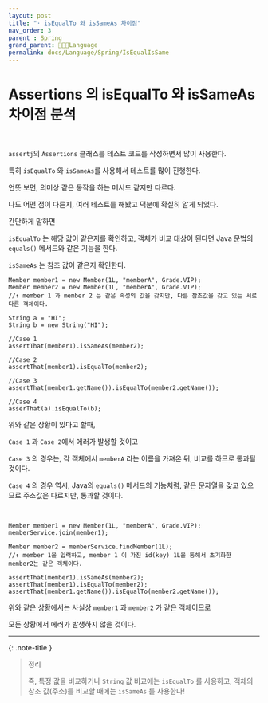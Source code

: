 ```yaml
---
layout: post
title: "· isEqualTo 와 isSameAs 차이점"
nav_order: 3
parent : Spring
grand_parent: 👩🏻‍💻Language
permalink: docs/Language/Spring/IsEqualIsSame
---
```


# Assertions 의 isEqualTo 와 isSameAs 차이점 분석

<br>

`assertj`의 `Assertions` 클래스를 테스트 코드를 작성하면서 많이 사용한다.



특히 `isEqualTo` 와 `isSameAs`를 사용해서 테스트를 많이 진행한다.



언뜻 보면, 의미상 같은 동작을 하는 메서드 같지만 다르다.



나도 어떤 점이 다른지, 여러 테스트를 해봤고 덕분에 확실히 알게 되었다.







간단하게 말하면



`isEqualTo` 는 해당 값이 같은지를 확인하고, 객체가 비교 대상이 된다면 Java 문법의 `equals()` 메서드와 같은 기능을 한다.



`isSameAs` 는 참조 값이 같은지 확인한다.



```
Member member1 = new Member(1L, "memberA", Grade.VIP);
Member member2 = new Member(1L, "memberA", Grade.VIP);
//↑ member 1 과 member 2 는 같은 속성의 값을 갖지만, 다른 참조값을 갖고 있는 서로 다른 객체이다.
        
String a = "HI";
String b = new String("HI");
        
//Case 1
assertThat(member1).isSameAs(member2);
        
//Case 2
assertThat(member1).isEqualTo(member2);
        
//Case 3
assertThat(member1.getName()).isEqualTo(member2.getName());
        
//Case 4
asserThat(a).isEqualTo(b);
```



위와 같은 상황이 있다고 할때,



`Case 1` 과 `Case 2`에서 에러가 발생할 것이고



`Case 3` 의 경우는, 각 객체에서 `memberA` 라는 이름을 가져온 뒤, 비교를 하므로 통과될 것이다.



`Case 4` 의 경우 역시, Java의 `equals()` 메서드의 기능처럼, 같은 문자열을 갖고 있으므로 주소값은 다르지만, 통과할 것이다.

<br>

```
Member member1 = new Member(1L, "memberA", Grade.VIP);
memberService.join(member1);
        
Member member2 = memberService.findMember(1L);
//↑ member 1을 입력하고, member 1 이 가진 id(key) 1L을 통해서 초기화한 member2는 같은 객체이다.
        
assertThat(member1).isSameAs(member2);
assertThat(member1).isEqualTo(member2);
assertThat(member1.getName()).isEqualTo(member2.getName());
```



위와 같은 상황에서는 사실상 `member1` 과 `member2` 가 같은 객체이므로



모든 상황에서 에러가 발생하지 않을 것이다.





------

{: .note-title }
> 정리
>
> 즉, 특정 값을 비교하거나 `String` 값 비교에는 `isEqualTo` 를 사용하고, 객체의 참조 값(주소)를 비교할 때에는 `isSameAs` 를 사용한다!